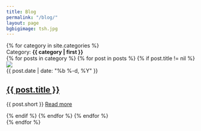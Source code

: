 ```yaml
---
title: Blog
permalink: "/blog/"
layout: page
bgbigimage: tsh.jpg
---
```


<div id="blog" class="container">
{% for category in site.categories %}
	<div class="category row">
		<a name="{{ category | first }}"></a>
		<div class="col-xs-12">
			<div class="cat-title">Category: <strong>{{ category | first }}</strong></div> 
  		</div>
    {% for posts in category %}
      {% for post in posts %}
      		{% if post.title != nil %}
      		<section class="col-xs-12">
			<div class="tb"><img src="{{ site.baseurl }}/images/{{ post.bgimage }}"></div>
			<div class="cont">
				<div class="date">{{ post.date | date: "%b %-d, %Y" }}</div>
				<h2><a href="{{ post.url | prepend: site.baseurl }}">{{ post.title }}</a></h2>
				<p>{{ post.short }} <a class="read-more" href="{{ post.url | prepend: site.baseurl }}">Read&nbsp;more</a></p>
        	</div>	
			</section>
			{% endif %}
      {% endfor %}
    {% endfor %}
	</div>
{% endfor %}
</div>
